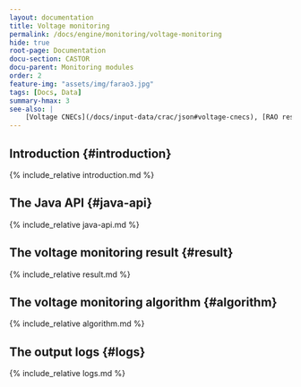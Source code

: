 ```yaml
---
layout: documentation
title: Voltage monitoring
permalink: /docs/engine/monitoring/voltage-monitoring
hide: true
root-page: Documentation
docu-section: CASTOR
docu-parent: Monitoring modules
order: 2
feature-img: "assets/img/farao3.jpg"
tags: [Docs, Data]
summary-hmax: 3
see-also: |
    [Voltage CNECs](/docs/input-data/crac/json#voltage-cnecs), [RAO result](/docs/output-data/rao-result-json)
---
```


## Introduction {#introduction}
{% include_relative introduction.md %}

## The Java API {#java-api}
{% include_relative java-api.md %}

## The voltage monitoring result {#result}
{% include_relative result.md %}

## The voltage monitoring algorithm {#algorithm}
{% include_relative algorithm.md %}

## The output logs {#logs}
{% include_relative logs.md %}